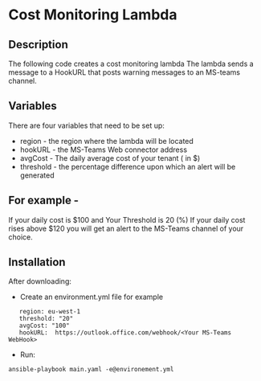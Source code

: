 # Cost Monitoring Lambda

## Description
The following code creates a cost monitoring lambda
The lambda sends a message to a HookURL that posts warning messages to an MS-teams channel. 

## Variables
There are four variables that need to be set up:

- region - the region where the lambda will be located
- hookURL - the MS-Teams Web connector address
- avgCost - The daily average cost of your tenant ( in $) 
- threshold - the percentage difference upon which an alert will be generated 

## For example - 
If your daily cost is $100 
and Your Threshold is 20 (%)
If your daily cost rises above $120 you will get an alert to the MS-Teams channel of your choice.

## Installation 
After downloading:
 - Create an environment.yml file for example
 ```
    region: eu-west-1
    threshold: "20"
    avgCost: "100"
    hookURL:  https://outlook.office.com/webhook/<Your MS-Teams WebHook>
```
 -   Run:
 ``` 
 ansible-playbook main.yaml -e@environement.yml 
```
